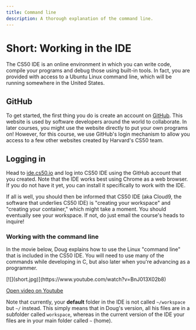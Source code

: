 ```yaml
---
title: Command line
description: A thorough explanation of the command line.
---
```


# Short: Working in the IDE

The CS50 IDE is an online environment in which you can write code, compile your programs and debug those using built-in tools. In fact, you are provided with access to a Ubuntu Linux command line, which will be running somewhere in the United States.

## GitHub

To get started, the first thing you do is create an account on [GitHub](https://github.com/join). This website is used by software developers around the world to collaborate. In later courses, you might use the website directly to put your own programs on! However, for this course, we use GitHub's login mechanism to allow you access to a few other websites created by Harvard's CS50 team.

## Logging in

Head to [ide.cs50.io](https://ide.cs50.io/) and log into CS50 IDE using the GitHub account that you created. Note that the IDE works best using Chrome as a web browser. If you do not have it yet, you can install it specifically to work with the IDE.

If all is well, you should then be informed that CS50 IDE (aka Cloud9, the software that underlies CS50 IDE) is "creating your workspace" and "creating your container," which might take a moment. You should eventually see your workspace. If not, do just email the course's heads to inquire!

### Working with the command line

In the movie below, Doug explains how to use the Linux "command line" that is included in the CS50 IDE. You will need to use many of the commands while developing in C, but also later when you're advancing as a programmer.

<div markdown="1" class="mx-n3 mx-sm-n4 mx-lg-n5">
[![](short.jpg)](https://www.youtube.com/watch?v=BnJ013X02b8)
</div>

[Open video on Youtube](https://www.youtube.com/watch?v=BnJ013X02b8)

Note that currently, your **default** folder in the IDE is not called `~/workspace` but `~/` instead. This simply means that in Doug's version, all his files are in a subfolder called `workspace`, whereas in the current version of the IDE your files are in your main folder called `~` (home).
